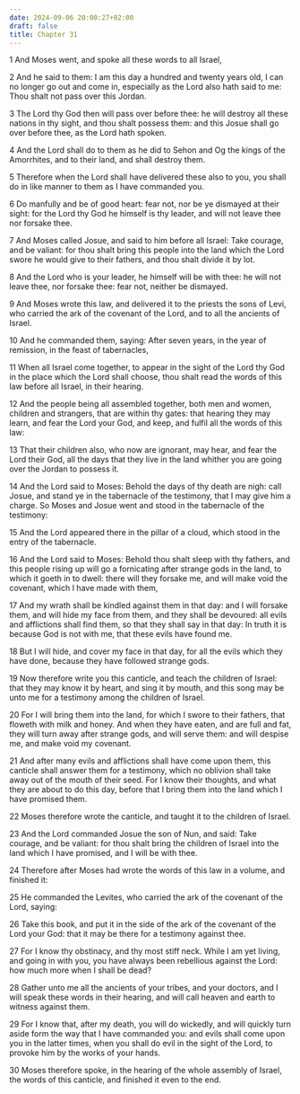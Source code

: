 ```yaml
---
date: 2024-09-06 20:00:27+02:00
draft: false
title: Chapter 31
---
```




1 And Moses went, and spoke all these words to all Israel,

2 And he said to them: I am this day a hundred and twenty years old, I can no longer go out and come in, especially as the Lord also hath said to me: Thou shalt not pass over this Jordan.

3 The Lord thy God then will pass over before thee: he will destroy all these nations in thy sight, and thou shalt possess them: and this Josue shall go over before thee, as the Lord hath spoken.

4 And the Lord shall do to them as he did to Sehon and Og the kings of the Amorrhites, and to their land, and shall destroy them.

5 Therefore when the Lord shall have delivered these also to you, you shall do in like manner to them as I have commanded you.

6 Do manfully and be of good heart: fear not, nor be ye dismayed at their sight: for the Lord thy God he himself is thy leader, and will not leave thee nor forsake thee.

7 And Moses called Josue, and said to him before all Israel: Take courage, and be valiant: for thou shalt bring this people into the land which the Lord swore he would give to their fathers, and thou shalt divide it by lot.

8 And the Lord who is your leader, he himself will be with thee: he will not leave thee, nor forsake thee: fear not, neither be dismayed.

9 And Moses wrote this law, and delivered it to the priests the sons of Levi, who carried the ark of the covenant of the Lord, and to all the ancients of Israel.

10 And he commanded them, saying: After seven years, in the year of remission, in the feast of tabernacles,

11 When all Israel come together, to appear in the sight of the Lord thy God in the place which the Lord shall choose, thou shalt read the words of this law before all Israel, in their hearing.

12 And the people being all assembled together, both men and women, children and strangers, that are within thy gates: that hearing they may learn, and fear the Lord your God, and keep, and fulfil all the words of this law:

13 That their children also, who now are ignorant, may hear, and fear the Lord their God, all the days that they live in the land whither you are going over the Jordan to possess it.

14 And the Lord said to Moses: Behold the days of thy death are nigh: call Josue, and stand ye in the tabernacle of the testimony, that I may give him a charge. So Moses and Josue went and stood in the tabernacle of the testimony:

15 And the Lord appeared there in the pillar of a cloud, which stood in the entry of the tabernacle.

16 And the Lord said to Moses: Behold thou shalt sleep with thy fathers, and this people rising up will go a fornicating after strange gods in the land, to which it goeth in to dwell: there will they forsake me, and will make void the covenant, which I have made with them,

17 And my wrath shall be kindled against them in that day: and I will forsake them, and will hide my face from them, and they shall be devoured: all evils and afflictions shall find them, so that they shall say in that day: In truth it is because God is not with me, that these evils have found me.

18 But I will hide, and cover my face in that day, for all the evils which they have done, because they have followed strange gods.

19 Now therefore write you this canticle, and teach the children of Israel: that they may know it by heart, and sing it by mouth, and this song may be unto me for a testimony among the children of Israel.

20 For I will bring them into the land, for which I swore to their fathers, that floweth with milk and honey. And when they have eaten, and are full and fat, they will turn away after strange gods, and will serve them: and will despise me, and make void my covenant.

21 And after many evils and afflictions shall have come upon them, this canticle shall answer them for a testimony, which no oblivion shall take away out of the mouth of their seed. For I know their thoughts, and what they are about to do this day, before that I bring them into the land which I have promised them.

22 Moses therefore wrote the canticle, and taught it to the children of Israel.

23 And the Lord commanded Josue the son of Nun, and said: Take courage, and be valiant: for thou shalt bring the children of Israel into the land which I have promised, and I will be with thee.

24 Therefore after Moses had wrote the words of this law in a volume, and finished it:

25 He commanded the Levites, who carried the ark of the covenant of the Lord, saying:

26 Take this book, and put it in the side of the ark of the covenant of the Lord your God: that it may be there for a testimony against thee.

27 For I know thy obstinacy, and thy most stiff neck. While I am yet living, and going in with you, you have always been rebellious against the Lord: how much more when I shall be dead?

28 Gather unto me all the ancients of your tribes, and your doctors, and I will speak these words in their hearing, and will call heaven and earth to witness against them.

29 For I know that, after my death, you will do wickedly, and will quickly turn aside form the way that I have commanded you: and evils shall come upon you in the latter times, when you shall do evil in the sight of the Lord, to provoke him by the works of your hands.

30 Moses therefore spoke, in the hearing of the whole assembly of Israel, the words of this canticle, and finished it even to the end.

